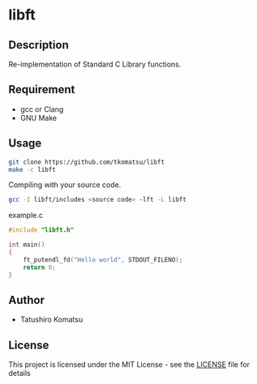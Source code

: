 # libft
## Description
Re-implementation of Standard C Library functions.

## Requirement
- gcc or Clang
- GNU Make

## Usage
```sh
git clone https://github.com/tkomatsu/libft
make -c libft
```

Compiling with your source code.
```sh
gcc -I libft/includes <source code> -lft -L libft
```

example.c
```c
#include "libft.h"

int main()
{
	ft_putendl_fd("Hello world", STDOUT_FILENO);
	return 0;
}
```

## Author
- Tatushiro Komatsu

## License
This project is licensed under the MIT License - see the [LICENSE](LICENSE) file for details